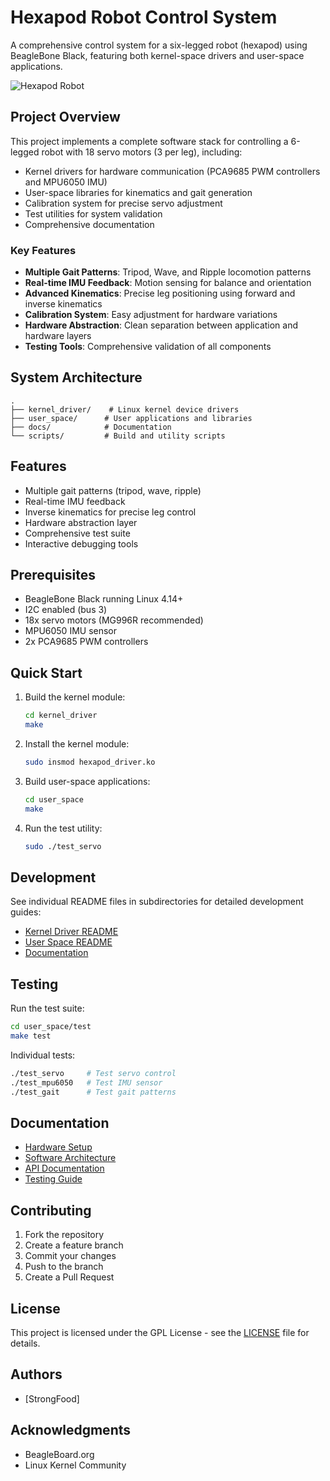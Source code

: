 # Hexapod Robot Control System

A comprehensive control system for a six-legged robot (hexapod) using BeagleBone Black, featuring both kernel-space drivers and user-space applications.

![Hexapod Robot](docs/images/hexapod.jpg)

## Project Overview

This project implements a complete software stack for controlling a 6-legged robot with 18 servo motors (3 per leg), including:

- Kernel drivers for hardware communication (PCA9685 PWM controllers and MPU6050 IMU)
- User-space libraries for kinematics and gait generation
- Calibration system for precise servo adjustment
- Test utilities for system validation
- Comprehensive documentation

### Key Features

- **Multiple Gait Patterns**: Tripod, Wave, and Ripple locomotion patterns
- **Real-time IMU Feedback**: Motion sensing for balance and orientation
- **Advanced Kinematics**: Precise leg positioning using forward and inverse kinematics
- **Calibration System**: Easy adjustment for hardware variations
- **Hardware Abstraction**: Clean separation between application and hardware layers
- **Testing Tools**: Comprehensive validation of all components

## System Architecture

```
.
├── kernel_driver/    # Linux kernel device drivers
├── user_space/      # User applications and libraries
├── docs/            # Documentation
└── scripts/         # Build and utility scripts
```

## Features

- Multiple gait patterns (tripod, wave, ripple)
- Real-time IMU feedback
- Inverse kinematics for precise leg control
- Hardware abstraction layer
- Comprehensive test suite
- Interactive debugging tools

## Prerequisites

- BeagleBone Black running Linux 4.14+
- I2C enabled (bus 3)
- 18x servo motors (MG996R recommended)
- MPU6050 IMU sensor
- 2x PCA9685 PWM controllers

## Quick Start

1. Build the kernel module:
   ```bash
   cd kernel_driver
   make
   ```

2. Install the kernel module:
   ```bash
   sudo insmod hexapod_driver.ko
   ```

3. Build user-space applications:
   ```bash
   cd user_space
   make
   ```

4. Run the test utility:
   ```bash
   sudo ./test_servo
   ```

## Development

See individual README files in subdirectories for detailed development guides:
- [Kernel Driver README](kernel_driver/README.md)
- [User Space README](user_space/README.md)
- [Documentation](docs/README.md)

## Testing

Run the test suite:
```bash
cd user_space/test
make test
```

Individual tests:
```bash
./test_servo     # Test servo control
./test_mpu6050   # Test IMU sensor
./test_gait      # Test gait patterns
```

## Documentation

- [Hardware Setup](docs/hardware.md)
- [Software Architecture](docs/architecture.md)
- [API Documentation](docs/api/README.md)
- [Testing Guide](docs/testing.md)

## Contributing

1. Fork the repository
2. Create a feature branch
3. Commit your changes
4. Push to the branch
5. Create a Pull Request

## License

This project is licensed under the GPL License - see the [LICENSE](LICENSE) file for details.

## Authors

- [StrongFood]

## Acknowledgments

- BeagleBoard.org
- Linux Kernel Community